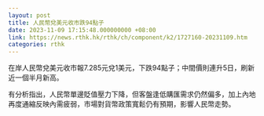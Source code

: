 ```yaml
---
layout: post
title: 人民幣兌美元收市跌94點子
date: 2023-11-09 17:15:48.000000000 +08:00
link: https://news.rthk.hk/rthk/ch/component/k2/1727160-20231109.htm
categories: rthk
---
```


在岸人民幣兌美元收市報7.285元兌1美元，下跌94點子；中間價則連升5日，刷新近一個半月新高。

有分析指出，人民幣單邊貶值壓力下降，但客盤逢低購匯需求仍然偏多，加上內地再度通縮反映內需疲弱，市場對貨幣政策寬鬆仍有預期，影響人民幣走勢。
